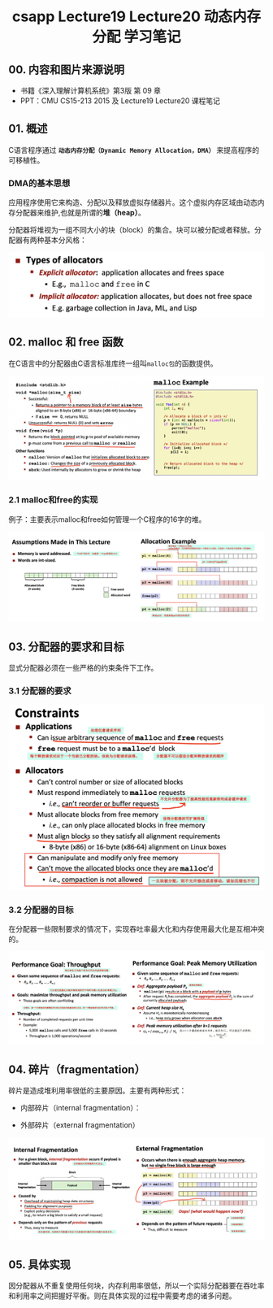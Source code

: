 <h1><center> csapp Lecture19 Lecture20 动态内存分配 学习笔记</center></h1>

## 00. 内容和图片来源说明
- 书籍《深入理解计算机系统》第3版 第 09 章
- PPT：CMU CS15-213 2015 及 Lecture19 Lecture20 课程笔记

## 01. 概述
C语言程序通过 **`动态内存分配（Dynamic Memory Allocation，DMA）`** 来提高程序的可移植性。

### DMA的基本思想
应用程序使用它来构造、分配以及释放虚拟存储器片。这个虚拟内存区域由动态内存分配器来维护,也就是所谓的**堆（heap）**。

分配器将堆视为一组不同大小的块（block）的集合。块可以被分配或者释放。分配器有两种基本分风格：

![](./img/ch09_img_02/DMA分配器的类型.png)

## 02. malloc 和 free 函数
在C语言中的分配器由C语言标准库终一组叫`malloc包`的函数提供。

![](./img/ch09_img_02/c语言malloc库介绍.png)

### 2.1 malloc和free的实现
例子：主要表示malloc和free如何管理一个C程序的16字的堆。

![](./img/ch09_img_02/malloc和free的实现思想.png)

## 03. 分配器的要求和目标
显式分配器必须在一些严格的约束条件下工作。

### 3.1 分配器的要求

![](./img/ch09_img_02/分配器的要求.png)

### 3.2 分配器的目标
在分配器一些限制要求的情况下，实现吞吐率最大化和内存使用最大化是互相冲突的。

![](./img/ch09_img_02/分配器的目标.png)

## 04. 碎片（fragmentation）
碎片是造成堆利用率很低的主要原因。主要有两种形式：
- 内部碎片（internal fragmentation）：

- 外部碎片（external fragmentation）

![](./img/ch09_img_02/两种碎片形式.png)

## 05. 具体实现
因分配器从不重复使用任何块，内存利用率很低，所以一个实际分配器要在吞吐率和利用率之间把握好平衡。则在具体实现的过程中需要考虑的诸多问题。



